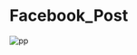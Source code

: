 ﻿# Facebook_Post

![pp](https://github.com/noaama/facebook-posr/assets/152269693/e06d4931-f6a0-4684-9b64-c39553bb606f)
